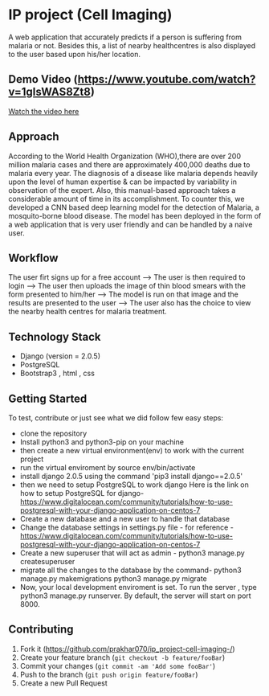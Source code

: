 # IP project (Cell Imaging)
A web application that accurately predicts if a person is suffering from malaria or not. Besides this, a list of nearby healthcentres is also displayed to the user based upon his/her location.

## Demo Video (https://www.youtube.com/watch?v=1gIsWAS8Zt8)
[Watch the video here](https://www.youtube.com/watch?v=1gIsWAS8Zt8)
  
## Approach

According to the World Health Organization (WHO),there are over 200 million malaria cases and there are approximately 400,000 deaths due to malaria every year. The diagnosis of a disease like malaria depends heavily upon the level of human expertise & can be impacted by variability in observation of the expert. Also, this manual-based approach takes a considerable amount of time in its accomplishment. To counter this, we developed a CNN based deep learning model for the detection of Malaria, a mosquito-borne blood disease. The model has been deployed in the form of a web application that is very user friendly and can be handled by a naive user.

## Workflow
The user firt signs up for a free account --> The user is then required to login --> The user then uploads the image of thin blood smears with the form presented to him/her --> The model is run on that image and the results are presented to the user --> The user also has the choice to view the nearby health centres for malaria treatment.

## Technology Stack

- Django (version = 2.0.5)
- PostgreSQL
- Bootstrap3 , html , css

## Getting Started

To test, contribute or just see what we did follow few easy steps:
- clone the repository
- Install python3 and python3-pip on your machine
- then create a new virtual environment(env) to work with the current project
- run the virtual enviroment by source env/bin/activate
- install django 2.0.5 using the command 'pip3 install django==2.0.5'
- then we need to setup PostgreSQL to work django 
  Here is the link on how to setup PostgreSQL for django-
  https://www.digitalocean.com/community/tutorials/how-to-use-postgresql-with-your-django-application-on-centos-7
- Create a new database and a new user to handle that database
- Change the database settings in settings.py file - 
  for reference - 
  https://www.digitalocean.com/community/tutorials/how-to-use-postgresql-with-your-django-application-on-centos-7
- Create a new superuser that will act as admin - 
  python3 manage.py createsuperuser
- migrate all the changes to the database by the command-
  python3 manage.py makemigrations
  python3 manage.py migrate
- Now, your local development enviroment is set. To run the server , type python3 manage.py runserver. By default, the server
  will start on port 8000.


## Contributing
1. Fork it (<https://github.com/prakhar070/ip_project-cell-imaging-/>)
2. Create your feature branch (`git checkout -b feature/fooBar`)
3. Commit your changes (`git commit -am 'Add some fooBar'`)
4. Push to the branch (`git push origin feature/fooBar`)
5. Create a new Pull Request


